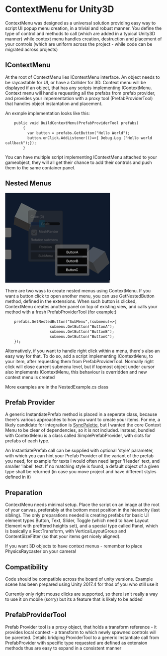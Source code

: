 # ContextMenu for Unity3D

ContextMenu was designed as a universal solution providing easy way to script UI popup menu creation, in a trivial and robust manner. You define the type of control and methods to call (which are added in a typical Unity3D manner) while context menu handles creation, destruction and placement of your controls (which are uniform across the project - while code can be migrated across projects)

## IContextMenu

At the root of ContextMenu lies IContextMenu interface. An object needs to be raycastable for UI, or have a Collider for 3D.  Context menu will be displayed if an object, that has any scripts implementing IContextMenu. Context menu will handle requesting all the prefabs from prefab provider, and provides your impementation with a proxy tool (PrefabProviderTool) that handles object instantation and placement.

An exmple implementation looks like this:

```
    public void BuildContextMenu(PrefabProviderTool prefabs)
        {
          var button = prefabs.GetButton("Hello World");
          button.onClick.AddListener(()=>{ Debug.Log ("Hello world callback");});
        }
```

You can have multiple script implementing IContextMenu attached to your gameobject, they will all get their chance to add their controls and push them to the same container panel.

## Nested Menus

![Screenshot](screenshot.png)

There are two ways to create nested menus using ContextMenu. If you want a button click to open another menu, you can use GetNestedButton method, defined in the extensions. When such button is clicked, ContextMenu creates another panel on top of existing view, and calls your method with a fresh PrefabProviderTool  (for example:)

```
	prefabs.GetNestedButton("SubMenu",(submenu)=>{
					submenu.GetButton("ButtonA");
                    submenu.GetButton("ButtonB");
                    submenu.GetButton("ButtonC");
    });

```

Alternatively, if you want to handle right click within a menu, there's also an easy way for that. To do so, add a script implementing IContextMenu, to your item, after requesting them from PrefabProviderTool. Normally right click will close current submenu level, but if topmost object under cursor also implements IContextMenu, this behaviour is overridden and new context menu is created

More examples are in the NestedExample.cs class

## Prefab Provider

A generic InstantiatePrefab method is placed in a seperate class, because there's various approaches to how you want to create your items. For me, a likely candidate for integration is [SyncPalette](https://github.com/zambari/SyncPalette.Unity), but I wanted the core Context Menu to be clear of dependencies, so it is not included. Instead, bundled with ContextMenu is a class called SimplePrefabProvider, with slots for prefabs of each type. 

An InstantiatePrefab call can be supplied with optional 'style' parameter, with which you can hint your Prefab Provider of the variant of the prefab you need, for example for texts I would often need larger 'Header' text, and smaller 'label' text. If no matching style is found, a default object of a given type shall be returned (in case you move project and have different styles defined in it)


## Preparation

ContextMenu needs minimal setup. Place the script on an image at the root of your canvas, preferably at the bottom most position in the hierarchy (last sibling). The only preparations needed is creating prefabs for basic UI element types   Button, Text, Slider, Toggle (which need to have Layout Element with preffered heights set), and a special type called Panel, which is basically a RectTransform, with VerticalLayoutGroup and ContentSizeFitter (so that your items get nicely aligned).

If you want 3D objects to have context menus - remember to place PhysicsRaycaster on your camera!


## Compatibility

Code should be compatible across the board of unity versions. Example scene has been prepared using Unity 2017.4 for thos of you who still use it

Currently only right mouse clicks are supported, so there isn't really a way to use it on mobile (sorry) but its a feature that is likely to be added

## PrefabProviderTool

Prefab Provider tool is a proxy object, that holds a transform reference - it provides local context - a transform to which newly spawned controls will be parented.  Details bridging ProviderTool to a generic Instantiate call from PrefabProvider with specific type requested are defined as extension methods thus are easy to expand in a consistent manner
